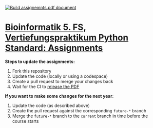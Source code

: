 [![Build assignemnts.pdf document](https://github.com/BMCV/mobi-fs5-python-assignments/actions/workflows/build_assignments.yml/badge.svg)](https://github.com/BMCV/mobi-fs5-python-assignments/actions/workflows/build_assignments.yml)

# [Bioinformatik 5. FS,<br>Vertiefungspraktikum Python Standard: Assignments]()

**Steps to update the assignments:**
1. Fork this repository
2. Update the code (locally or using a codespace)
3. Create a pull request to merge your changes back
4. Wait for the CI to [release the PDF](https://github.com/BMCV/mobi-fs5-python-tasks/releases)

**If you want to make some changes for the next year:**
1. Update the code (as described above)
2. Create the pull request against the corresponding `future-*` branch
3. Merge the `future-*` branch to the `current` branch in time before the course starts
